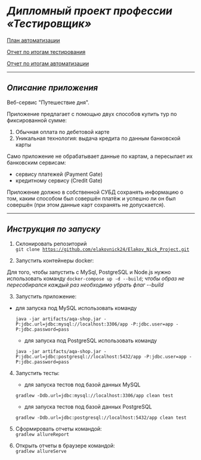 # _Дипломный проект профессии «Тестировщик»_

[План автоматизации](https://github.com/elakovnick24/Elakov_Nick_Project/blob/master/docs/Plan.md)

[Отчет по итогам тестирования](https://github.com/elakovnick24/Elakov_Nick_Project/blob/master/docs/Report.md)

[Отчет по итогам автоматизации](https://github.com/elakovnick24/Elakov_Nick_Project/blob/master/docs/Summary.md)

---------------------

## _Описание приложения_

Веб-сервис "Путешествие дня".

Приложение предлагает с помощью двух способов купить тур по фиксированной сумме:

1. Обычная оплата по дебетовой карте
1. Уникальная технология: выдача кредита по данным банковской карты

Само приложение не обрабатывает данные по картам, а пересылает их банковским сервисам:
* сервису платежей (Payment Gate)
* кредитному сервису (Credit Gate)

Приложение должно в собственной СУБД сохранять информацию о том, каким способом был совершён платёж и успешно ли он был совершён (при этом данные карт сохранять не допускается).

---------------------

## _Инструкция по запуску_

1. Склонировать репозиторий  
    <code>git clone https://github.com/elakovnick24/Elakov_Nick_Project.git </code>

2. Запустить контейнеры docker:  

Для того, чтобы запустить с MySql, PostgreSQL и Node.js нужно использовать команду
`docker-compose up -d --build`; 
_чтобы образ не пересобирался каждый раз необходимо убрать флаг --build_

3. Запустить приложение:  

* для запуска под MySQL использовать команду 
    ```
    java -jar artifacts/aqa-shop.jar -P:jdbc.url=jdbc:mysql://localhost:3306/app -P:jdbc.user=app -P:jdbc.password=pass
    ```
    * для запуска под PostgreSQL использовать команду 
    ```
    java -jar artifacts/aqa-shop.jar -P:jdbc.url=jdbc:postgresql://localhost:5432/app -P:jdbc.user=app -P:jdbc.password=pass

4. Запустить тесты:  

   * для запуска тестов под базой данных MySQL 
   ```
   gradlew -Ddb.url=jdbc:mysql://localhost:3306/app clean test
   ```
   * для запуска тестов под базой данных PostgreSQL 
   ```
   gradlew -Ddb.url=jdbc:postgresql://localhost:5432/app clean test
   ```

5. Сформировать отчеты командой:  
   <code>gradlew allureReport</code>  

6. Открыть отчеты в браузере командой:  
   <code>gradlew allureServe</code>
